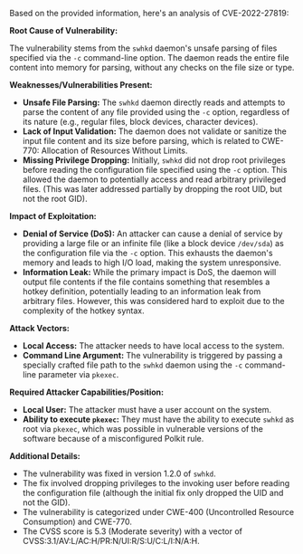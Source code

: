 Based on the provided information, here's an analysis of CVE-2022-27819:

**Root Cause of Vulnerability:**

The vulnerability stems from the `swhkd` daemon's unsafe parsing of files specified via the `-c` command-line option. The daemon reads the entire file content into memory for parsing, without any checks on the file size or type.

**Weaknesses/Vulnerabilities Present:**

-   **Unsafe File Parsing:** The `swhkd` daemon directly reads and attempts to parse the content of any file provided using the `-c` option, regardless of its nature (e.g., regular files, block devices, character devices).
-   **Lack of Input Validation:** The daemon does not validate or sanitize the input file content and its size before parsing, which is related to CWE-770: Allocation of Resources Without Limits.
-   **Missing Privilege Dropping:** Initially, `swhkd` did not drop root privileges before reading the configuration file specified using the `-c` option. This allowed the daemon to potentially access and read arbitrary privileged files. (This was later addressed partially by dropping the root UID, but not the root GID).

**Impact of Exploitation:**

-   **Denial of Service (DoS):** An attacker can cause a denial of service by providing a large file or an infinite file (like a block device `/dev/sda`) as the configuration file via the `-c` option. This exhausts the daemon's memory and leads to high I/O load, making the system unresponsive.
-   **Information Leak:** While the primary impact is DoS, the daemon will output file contents if the file contains something that resembles a hotkey definition, potentially leading to an information leak from arbitrary files. However, this was considered hard to exploit due to the complexity of the hotkey syntax.

**Attack Vectors:**

-   **Local Access:** The attacker needs to have local access to the system.
-   **Command Line Argument:** The vulnerability is triggered by passing a specially crafted file path to the `swhkd` daemon using the `-c` command-line parameter via `pkexec`.

**Required Attacker Capabilities/Position:**

-   **Local User:** The attacker must have a user account on the system.
-   **Ability to execute `pkexec`:** They must have the ability to execute `swhkd` as root via `pkexec`, which was possible in vulnerable versions of the software because of a misconfigured Polkit rule.

**Additional Details:**

-   The vulnerability was fixed in version 1.2.0 of `swhkd`.
-   The fix involved dropping privileges to the invoking user before reading the configuration file (although the initial fix only dropped the UID and not the GID).
-   The vulnerability is categorized under CWE-400 (Uncontrolled Resource Consumption) and CWE-770.
-   The CVSS score is 5.3 (Moderate severity) with a vector of CVSS:3.1/AV:L/AC:H/PR:N/UI:R/S:U/C:L/I:N/A:H.
